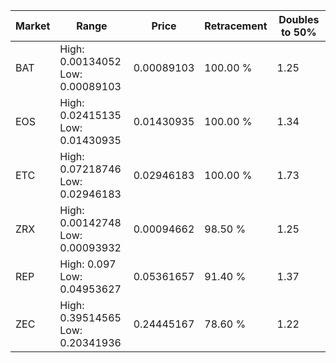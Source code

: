 | Market | Range | Price| Retracement | Doubles to 50% |
| --- | --- | --- | --- | --- |
| BAT | High: 0.00134052<br />Low: 0.00089103 | 0.00089103 | 100.00 % | 1.25 |
| EOS | High: 0.02415135<br />Low: 0.01430935 | 0.01430935 | 100.00 % | 1.34 |
| ETC | High: 0.07218746<br />Low: 0.02946183 | 0.02946183 | 100.00 % | 1.73 |
| ZRX | High: 0.00142748<br />Low: 0.00093932 | 0.00094662 | 98.50 % | 1.25 |
| REP | High: 0.097<br />Low: 0.04953627 | 0.05361657 | 91.40 % | 1.37 |
| ZEC | High: 0.39514565<br />Low: 0.20341936 | 0.24445167 | 78.60 % | 1.22 |
